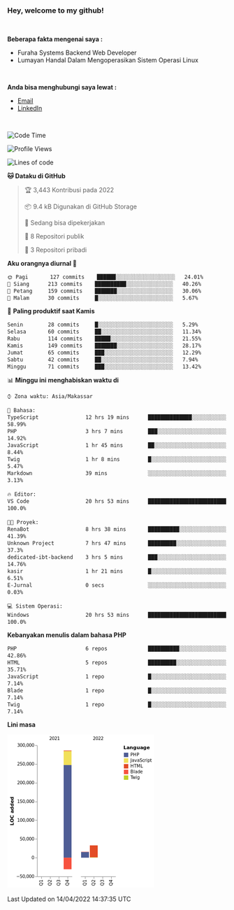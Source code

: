 <h3>Hey, welcome to my github!</h3>

<br>

<p><strong>Beberapa fakta mengenai saya :</strong></p>

<ul>
  <li>Furaha Systems Backend Web Developer</li>
  <li>Lumayan Handal Dalam Mengoperasikan Sistem Operasi Linux</li>
</ul>

<br>

<p><strong>Anda bisa menghubungi saya lewat :</strong></p>

<ul>
  <li><a href="mailto:renaldiapriyanto419@gmail.com">Email</a></li>
  <li><a href="https://www.linkedin.com/in/renaldi-kadang-314314206/">LinkedIn</a></li>
</ul>

<br>

<!--START_SECTION:waka-->
![Code Time](http://img.shields.io/badge/Code%20Time-79%20hrs%2045%20mins-blue)

![Profile Views](http://img.shields.io/badge/Profil%20dilihat-2-blue)

![Lines of code](https://img.shields.io/badge/Sejak%20Hello%20World%20aku%20telah%20menulis-304%20Thousand%20baris%20kode-blue)

**🐱 Dataku di GitHub** 

> 🏆 3,443 Kontribusi pada 2022
 > 
> 📦 9.4 kB Digunakan di GitHub Storage 
 > 
> 💼 Sedang bisa dipekerjakan
 > 
> 📜 8 Repositori publik 
 > 
> 🔑 3 Repositori pribadi  
 > 
**Aku orangnya diurnal 🐤** 

```text
🌞 Pagi       127 commits    ██████░░░░░░░░░░░░░░░░░░░   24.01% 
🌆 Siang      213 commits    ██████████░░░░░░░░░░░░░░░   40.26% 
🌃 Petang     159 commits    ███████░░░░░░░░░░░░░░░░░░   30.06% 
🌙 Malam      30 commits     █░░░░░░░░░░░░░░░░░░░░░░░░   5.67%

```
📅 **Paling produktif saat Kamis** 

```text
Senin        28 commits     █░░░░░░░░░░░░░░░░░░░░░░░░   5.29% 
Selasa       60 commits     ██░░░░░░░░░░░░░░░░░░░░░░░   11.34% 
Rabu         114 commits    █████░░░░░░░░░░░░░░░░░░░░   21.55% 
Kamis        149 commits    ███████░░░░░░░░░░░░░░░░░░   28.17% 
Jumat        65 commits     ███░░░░░░░░░░░░░░░░░░░░░░   12.29% 
Sabtu        42 commits     ██░░░░░░░░░░░░░░░░░░░░░░░   7.94% 
Minggu       71 commits     ███░░░░░░░░░░░░░░░░░░░░░░   13.42%

```


📊 **Minggu ini menghabiskan waktu di** 

```text
⌚︎ Zona waktu: Asia/Makassar

💬 Bahasa: 
TypeScript               12 hrs 19 mins      ██████████████░░░░░░░░░░░   58.99% 
PHP                      3 hrs 7 mins        ███░░░░░░░░░░░░░░░░░░░░░░   14.92% 
JavaScript               1 hr 45 mins        ██░░░░░░░░░░░░░░░░░░░░░░░   8.44% 
Twig                     1 hr 8 mins         █░░░░░░░░░░░░░░░░░░░░░░░░   5.47% 
Markdown                 39 mins             ░░░░░░░░░░░░░░░░░░░░░░░░░   3.13%

🔥 Editor: 
VS Code                  20 hrs 53 mins      █████████████████████████   100.0%

🐱‍💻 Proyek: 
RenaBot                  8 hrs 38 mins       ██████████░░░░░░░░░░░░░░░   41.39% 
Unknown Project          7 hrs 47 mins       █████████░░░░░░░░░░░░░░░░   37.3% 
dedicated-ibt-backend    3 hrs 5 mins        ███░░░░░░░░░░░░░░░░░░░░░░   14.76% 
kasir                    1 hr 21 mins        █░░░░░░░░░░░░░░░░░░░░░░░░   6.51% 
E-Jurnal                 0 secs              ░░░░░░░░░░░░░░░░░░░░░░░░░   0.03%

💻 Sistem Operasi: 
Windows                  20 hrs 53 mins      █████████████████████████   100.0%

```

**Kebanyakan menulis dalam bahasa PHP** 

```text
PHP                      6 repos             ██████████░░░░░░░░░░░░░░░   42.86% 
HTML                     5 repos             █████████░░░░░░░░░░░░░░░░   35.71% 
JavaScript               1 repo              █░░░░░░░░░░░░░░░░░░░░░░░░   7.14% 
Blade                    1 repo              █░░░░░░░░░░░░░░░░░░░░░░░░   7.14% 
Twig                     1 repo              █░░░░░░░░░░░░░░░░░░░░░░░░   7.14%

```


**Lini masa**

![Chart not found](https://raw.githubusercontent.com/Sylent-Sys/Sylent-Sys/main/charts/bar_graph.png) 


 Last Updated on 14/04/2022 14:37:35 UTC
<!--END_SECTION:waka-->
